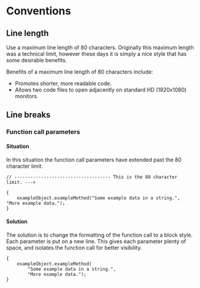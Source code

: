 # Conventions

## Line length

Use a maximum line length of 80 characters. Originally this maximum length was a technical limit, however these days it is simply a nice style that has some desirable benefits.

Benefits of a maximum line length of 80 characters include:

* Promotes shorter, more readable code.
* Allows two code files to open adjacently on standard HD (1920x1080) monitors.

## Line breaks

### Function call parameters

#### Situation

In this situation the function call parameters have extended past the 80 character limit.

    // ------------------------------------ This is the 80 character limit. --->

    {
        exampleObject.exampleMethod("Some example data in a string.", "More example data.");
    }

#### Solution

The solution is to change the formatting of the function call to a block style. Each parameter is put on a new line. This gives each parameter plenty of space, and isolates the function call for better visibility.

    {
        exampleObject.exampleMethod(
            "Some example data in a string.",
            "More example data.");
    }
